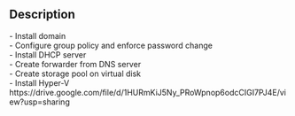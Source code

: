 <h2>Description</h2>
- Install domain<br>
- Configure group policy and enforce password change<br>
- Install DHCP server<br>
- Create forwarder from DNS server<br>
- Create storage pool on virtual disk<br>
- Install Hyper-V<br>
https://drive.google.com/file/d/1HURmKiJ5Ny_PRoWpnop6odcCIGI7PJ4E/view?usp=sharing
